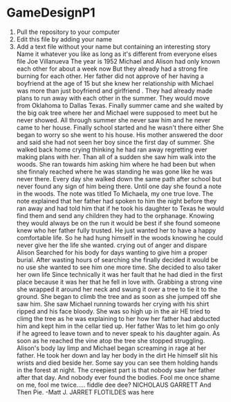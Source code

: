# GameDesignP1

1. Pull the repository to your computer
2. Edit this file by adding your name
3. Add a text file without your name but containing an interesting story 
    Name it whatever you like as long as it's different from everyone elses file
Joe Villanueva
The year is 1952 Michael and Alison had only known each other for about a week now But they already had a strong fire burning for each other. Her father did not approve of her having a boyfriend at the age of  15 but she knew her relationship with Michael was more than just boyfriend and girlfriend . They had already made plans to run away with each other in the summer. They would move from Oklahoma to Dallas Texas. Finally summer came and she waited by the big oak tree where her and Michael were supposed to meet but he never showed. All through summer she never saw him and he never came to her house. Finally school started and he wasn't there either She began to worry so she went to his house.  His mother answered the door and said she had not seen her boy since the first day of summer. She walked back home crying thinking he had ran away regretting ever making plans with her. Than all of a sudden she saw him walk into the woods. She ran towards him asking him where he had been but when she finnaly  reached where he was standing he was gone like he was never there. Every day she walked down the same path after school but never found any sign of him being there. Until one day she found a note in the woods. The note was titled To Michaela, my one true love. The note explained that her father had spoken to him the night before they ran away and had told him that if he took his daughter to Texas he would find them and send any children they had to the orphanage. Knowing they would always be on the run it would be best if she found someone knew who her father fully trusted. He just wanted her to have a happy comfortable life. So he had hung himself in the woods knowing he could never give her the life she wanted. crying out of anger and dispare Alison Searched for his body for days wanting to give him a proper burial. After wasting hours of searching  she finally decided it would be no use she wanted to see him one more time. She decided to also taker her own life Since technically it was her fault that he had died in the first place because it was her that he fell in love with. Grabbing a strong vine she wrapped it around her neck and swung it over a tree to tie it to the ground. She began  to climb the tree and as  soon as she jumped off she saw him. She saw Michael running towards her crying with his shirt ripped and his face bloody. She was so high up in the air HE tried to climg the tree as he was explaining to her how her father had abducted him and kept him in the cellar tied up. Her father Was to let him go only if he agreed to leave town and to never speak to his daughter again. As soon as he reached the vine atop the tree she stopped struggling. Alison's body lay limp and Michael began screaming in rage at her father. He took her down and lay her body in the dirt He himself slit his wrists and died beside her. Some say you can see them holding hands in the forest at night. The creepiest part is that nobody saw her father after that day. And nobody ever found the bodies.
Fool me once shame on me, fool me twice..... fiddle dee dee?
NICHOLAUS GARRETT
And Then Pie.
-Matt J.
JARRET FLOTILDES was here
